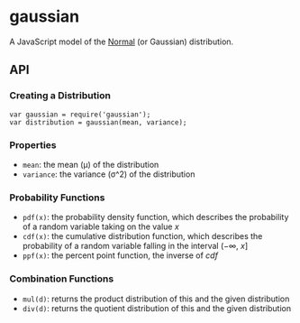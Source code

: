 # gaussian

A JavaScript model of the [Normal](http://en.wikipedia.org/wiki/Normal_distribution)
(or Gaussian) distribution.

## API

### Creating a Distribution

    var gaussian = require('gaussian');
    var distribution = gaussian(mean, variance);

### Properties
- `mean`: the mean (μ) of the distribution
- `variance`: the variance (σ^2) of the distribution

### Probability Functions
- `pdf(x)`: the probability density function, which describes the probability
  of a random variable taking on the value _x_
- `cdf(x)`: the cumulative distribution function, which describes the
  probability of a random variable falling in the interval (−∞, _x_]
- `ppf(x)`: the percent point function, the inverse of _cdf_

### Combination Functions
- `mul(d)`: returns the product distribution of this and the given distribution
- `div(d)`: returns the quotient distribution of this and the given distribution
